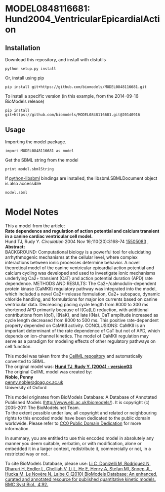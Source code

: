 # MODEL0848116681: Hund2004_VentricularEpicardialAction

## Installation

Download this repository, and install with distutils

`python setup.py install`

Or, install using pip

`pip install git+https://github.com/biomodels/MODEL0848116681.git`

To install a specific version (in this example, from the 2014-09-16 BioModels release)

`pip install git+https://github.com/biomodels/MODEL0848116681.git@20140916`

## Usage

Importing the model package.

`import MODEL0848116681 as model`

Get the SBML string from the model

`print model.sbmlString`

If [python-libsbml](https://pypi.python.org/pypi/python-libsbml) bindings are
installed, the libsbml.SBMLDocument object is also accessible

`model.sbml`


# Model Notes


This a model from the article:  
**Rate dependence and regulation of action potential and calcium transient in a canine cardiac ventricular cell model.**   
Hund TJ, Rudy Y. _Circulation_ 2004 Nov 16;110(20):3168-74
[15505083](http://www.ncbi.nlm.nih.gov/pubmed/15505083) ,  
**Abstract:**   
BACKGROUND: Computational biology is a powerful tool for elucidating
arrhythmogenic mechanisms at the cellular level, where complex interactions
between ionic processes determine behavior. A novel theoretical model of the
canine ventricular epicardial action potential and calcium cycling was
developed and used to investigate ionic mechanisms underlying Ca2+ transient
(CaT) and action potential duration (APD) rate dependence. METHODS AND
RESULTS: The Ca2+/calmodulin-dependent protein kinase (CaMKII) regulatory
pathway was integrated into the model, which included a novel Ca2+-release
formulation, Ca2+ subspace, dynamic chloride handling, and formulations for
major ion currents based on canine ventricular data. Decreasing pacing cycle
length from 8000 to 300 ms shortened APD primarily because of I(Ca(L))
reduction, with additional contributions from I(to1), I(NaK), and late I(Na).
CaT amplitude increased as cycle length decreased from 8000 to 500 ms. This
positive rate-dependent property depended on CaMKII activity. CONCLUSIONS:
CaMKII is an important determinant of the rate dependence of CaT but not of
APD, which depends on ion-channel kinetics. The model of CaMKII regulation may
serve as a paradigm for modeling effects of other regulatory pathways on cell
function.

This model was taken from the [CellML
repository](http://www.cellml.org/models) and automatically converted to SBML.  
The original model was: [ **Hund TJ, Rudy Y. (2004) - version03**
](http://www.cellml.org/models/hund_rudy_2004_version03)  
The original CellML model was created by:  
**Noble, Penny**   
penny.noble@dpag.ox.ac.uk  
University of Oxford  

This model originates from BioModels Database: A Database of Annotated
Published Models (http://www.ebi.ac.uk/biomodels/). It is copyright (c)
2005-2011 The BioModels.net Team.  
To the extent possible under law, all copyright and related or neighbouring
rights to this encoded model have been dedicated to the public domain
worldwide. Please refer to [CC0 Public Domain
Dedication](http://creativecommons.org/publicdomain/zero/1.0/) for more
information.

In summary, you are entitled to use this encoded model in absolutely any
manner you deem suitable, verbatim, or with modification, alone or embedded it
in a larger context, redistribute it, commercially or not, in a restricted way
or not..  
  
To cite BioModels Database, please use: [Li C, Donizelli M, Rodriguez N,
Dharuri H, Endler L, Chelliah V, Li L, He E, Henry A, Stefan MI, Snoep JL,
Hucka M, Le Novère N, Laibe C (2010) BioModels Database: An enhanced, curated
and annotated resource for published quantitative kinetic models. BMC Syst
Biol., 4:92.](http://www.ncbi.nlm.nih.gov/pubmed/20587024)


